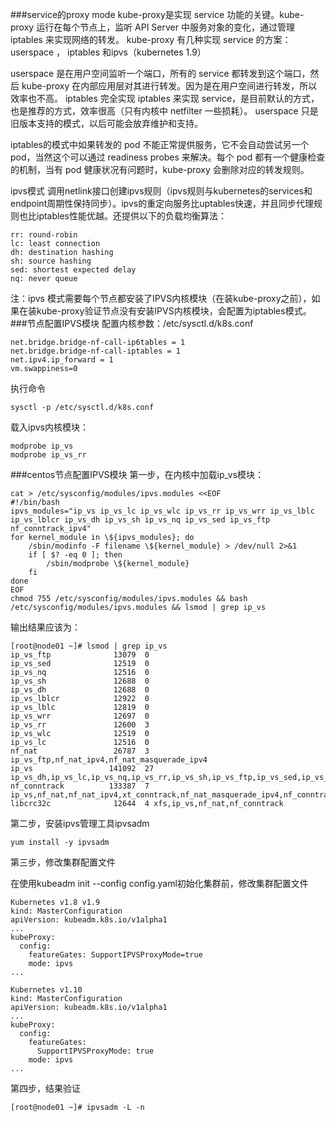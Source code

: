 ###service的proxy mode
  kube-proxy是实现 service 功能的关键。kube-proxy 运行在每个节点上，监听 API Server 中服务对象的变化，通过管理 iptables 来实现网络的转发。
kube-proxy 有几种实现 service 的方案：userspace ， iptables 和ipvs（kubernetes 1.9）

userspace 是在用户空间监听一个端口，所有的 service 都转发到这个端口，然后 kube-proxy 在内部应用层对其进行转发。因为是在用户空间进行转发，所以效率也不高。
iptables 完全实现 iptables 来实现 service，是目前默认的方式，也是推荐的方式，效率很高（只有内核中 netfilter 一些损耗）。
userspace 只是旧版本支持的模式，以后可能会放弃维护和支持。

iptables的模式中如果转发的 pod 不能正常提供服务，它不会自动尝试另一个 pod，当然这个可以通过 readiness probes 来解决。每个 pod 都有一个健康检查的机制，当有 pod 健康状况有问题时，kube-proxy 会删除对应的转发规则。

ipvs模式 调用netlink接口创建ipvs规则（ipvs规则与kubernetes的services和endpoint周期性保持同步）。ipvs的重定向服务比uptables快速，并且同步代理规则也比iptables性能优越。还提供以下的负载均衡算法：
```
rr: round-robin
lc: least connection
dh: destination hashing
sh: source hashing
sed: shortest expected delay
nq: never queue
```
注：ipvs 模式需要每个节点都安装了IPVS内核模块（在装kube-proxy之前），如果在装kube-proxy验证节点没有安装IPVS内核模块，会配置为iptables模式。
###节点配置IPVS模块
 配置内核参数：/etc/sysctl.d/k8s.conf
```
net.bridge.bridge-nf-call-ip6tables = 1
net.bridge.bridge-nf-call-iptables = 1
net.ipv4.ip_forward = 1
vm.swappiness=0
```
执行命令
```
sysctl -p /etc/sysctl.d/k8s.conf
```
载入ipvs内核模块：
```
modprobe ip_vs
modprobe ip_vs_rr
```
###centos节点配置IPVS模块
第一步，在内核中加载ip_vs模块：
```
cat > /etc/sysconfig/modules/ipvs.modules <<EOF
#!/bin/bash
ipvs_modules="ip_vs ip_vs_lc ip_vs_wlc ip_vs_rr ip_vs_wrr ip_vs_lblc ip_vs_lblcr ip_vs_dh ip_vs_sh ip_vs_nq ip_vs_sed ip_vs_ftp nf_conntrack_ipv4"
for kernel_module in \${ipvs_modules}; do
    /sbin/modinfo -F filename \${kernel_module} > /dev/null 2>&1
    if [ $? -eq 0 ]; then
        /sbin/modprobe \${kernel_module}
    fi
done
EOF
chmod 755 /etc/sysconfig/modules/ipvs.modules && bash /etc/sysconfig/modules/ipvs.modules && lsmod | grep ip_vs
```
输出结果应该为：
```
[root@node01 ~]# lsmod | grep ip_vs
ip_vs_ftp              13079  0 
ip_vs_sed              12519  0 
ip_vs_nq               12516  0 
ip_vs_sh               12688  0 
ip_vs_dh               12688  0 
ip_vs_lblcr            12922  0 
ip_vs_lblc             12819  0 
ip_vs_wrr              12697  0 
ip_vs_rr               12600  3 
ip_vs_wlc              12519  0 
ip_vs_lc               12516  0 
nf_nat                 26787  3 ip_vs_ftp,nf_nat_ipv4,nf_nat_masquerade_ipv4
ip_vs                 141092  27 ip_vs_dh,ip_vs_lc,ip_vs_nq,ip_vs_rr,ip_vs_sh,ip_vs_ftp,ip_vs_sed,ip_vs_wlc,ip_vs_wrr,ip_vs_lblcr,ip_vs_lblc
nf_conntrack          133387  7 ip_vs,nf_nat,nf_nat_ipv4,xt_conntrack,nf_nat_masquerade_ipv4,nf_conntrack_netlink,nf_conntrack_ipv4
libcrc32c              12644  4 xfs,ip_vs,nf_nat,nf_conntrack
```

第二步，安装ipvs管理工具ipvsadm
```
yum install -y ipvsadm
```
第三步，修改集群配置文件

在使用kubeadm init --config config.yaml初始化集群前，修改集群配置文件
```
Kubernetes v1.8 v1.9
kind: MasterConfiguration
apiVersion: kubeadm.k8s.io/v1alpha1
...
kubeProxy:
  config:
    featureGates: SupportIPVSProxyMode=true
    mode: ipvs
...

Kubernetes v1.10
kind: MasterConfiguration
apiVersion: kubeadm.k8s.io/v1alpha1
...
kubeProxy:
  config:
    featureGates: 
      SupportIPVSProxyMode: true
    mode: ipvs
...
```

第四步，结果验证

```
[root@node01 ~]# ipvsadm -L -n
```
